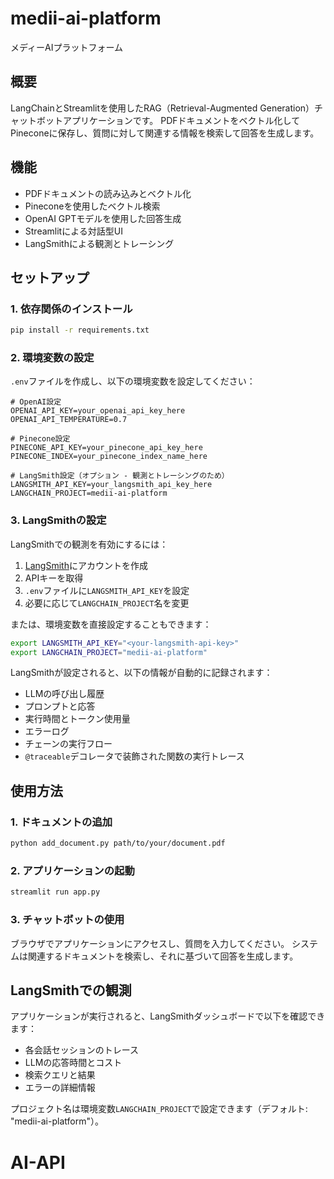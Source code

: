 # medii-ai-platform
メディーAIプラットフォーム

## 概要
LangChainとStreamlitを使用したRAG（Retrieval-Augmented Generation）チャットボットアプリケーションです。
PDFドキュメントをベクトル化してPineconeに保存し、質問に対して関連する情報を検索して回答を生成します。

## 機能
- PDFドキュメントの読み込みとベクトル化
- Pineconeを使用したベクトル検索
- OpenAI GPTモデルを使用した回答生成
- Streamlitによる対話型UI
- LangSmithによる観測とトレーシング

## セットアップ

### 1. 依存関係のインストール
```bash
pip install -r requirements.txt
```

### 2. 環境変数の設定
`.env`ファイルを作成し、以下の環境変数を設定してください：

```env
# OpenAI設定
OPENAI_API_KEY=your_openai_api_key_here
OPENAI_API_TEMPERATURE=0.7

# Pinecone設定
PINECONE_API_KEY=your_pinecone_api_key_here
PINECONE_INDEX=your_pinecone_index_name_here

# LangSmith設定（オプション - 観測とトレーシングのため）
LANGSMITH_API_KEY=your_langsmith_api_key_here
LANGCHAIN_PROJECT=medii-ai-platform
```

### 3. LangSmithの設定
LangSmithでの観測を有効にするには：

1. [LangSmith](https://smith.langchain.com/)にアカウントを作成
2. APIキーを取得
3. `.env`ファイルに`LANGSMITH_API_KEY`を設定
4. 必要に応じて`LANGCHAIN_PROJECT`名を変更

または、環境変数を直接設定することもできます：
```bash
export LANGSMITH_API_KEY="<your-langsmith-api-key>"
export LANGCHAIN_PROJECT="medii-ai-platform"
```

LangSmithが設定されると、以下の情報が自動的に記録されます：
- LLMの呼び出し履歴
- プロンプトと応答
- 実行時間とトークン使用量
- エラーログ
- チェーンの実行フロー
- `@traceable`デコレータで装飾された関数の実行トレース

## 使用方法

### 1. ドキュメントの追加
```bash
python add_document.py path/to/your/document.pdf
```

### 2. アプリケーションの起動
```bash
streamlit run app.py
```

### 3. チャットボットの使用
ブラウザでアプリケーションにアクセスし、質問を入力してください。
システムは関連するドキュメントを検索し、それに基づいて回答を生成します。

## LangSmithでの観測
アプリケーションが実行されると、LangSmithダッシュボードで以下を確認できます：
- 各会話セッションのトレース
- LLMの応答時間とコスト
- 検索クエリと結果
- エラーの詳細情報

プロジェクト名は環境変数`LANGCHAIN_PROJECT`で設定できます（デフォルト: "medii-ai-platform"）。
# AI-API
